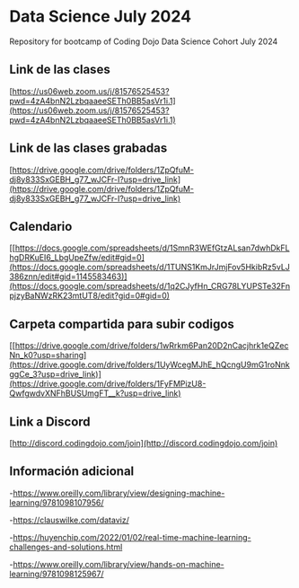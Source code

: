# Data Science July 2024
Repository for bootcamp of Coding Dojo Data Science Cohort July 2024

## Link de las clases
[https://us06web.zoom.us/j/81576525453?pwd=4zA4bnN2LzbqaaeeSETh0BB5asVr1i.1](https://us06web.zoom.us/j/81576525453?pwd=4zA4bnN2LzbqaaeeSETh0BB5asVr1i.1)

## Link de las clases grabadas
[https://drive.google.com/drive/folders/1ZpQfuM-dj8y833SxGEBH_g77_wJCFr-I?usp=drive_link](https://drive.google.com/drive/folders/1ZpQfuM-dj8y833SxGEBH_g77_wJCFr-I?usp=drive_link)

## Calendario
[[https://docs.google.com/spreadsheets/d/1SmnR3WEfGtzALsan7dwhDkFLhgDRKuEI6_LbgUpeZfw/edit#gid=0](https://docs.google.com/spreadsheets/d/1TUNS1KmJrJmjFov5HkibRz5vLJ386znn/edit#gid=1145583463)](https://docs.google.com/spreadsheets/d/1q2CJyfHn_CRG78LYUPSTe32FnpjzyBaNWzRK23mtUT8/edit?gid=0#gid=0)

## Carpeta compartida para subir codigos
[[https://drive.google.com/drive/folders/1wRrkm6Pan20D2nCacjhrk1eQZecNn_k0?usp=sharing](https://drive.google.com/drive/folders/1UyWcegMJhE_hQcngU9mG1roNnkggCe_3?usp=drive_link)](https://drive.google.com/drive/folders/1FyFMPizU8-QwfgwdvXNFhBUSUmgFT__k?usp=drive_link)

## Link a Discord
[http://discord.codingdojo.com/join](http://discord.codingdojo.com/join)

## Información adicional
-https://www.oreilly.com/library/view/designing-machine-learning/9781098107956/

-https://clauswilke.com/dataviz/

-https://huyenchip.com/2022/01/02/real-time-machine-learning-challenges-and-solutions.html

-https://www.oreilly.com/library/view/hands-on-machine-learning/9781098125967/


